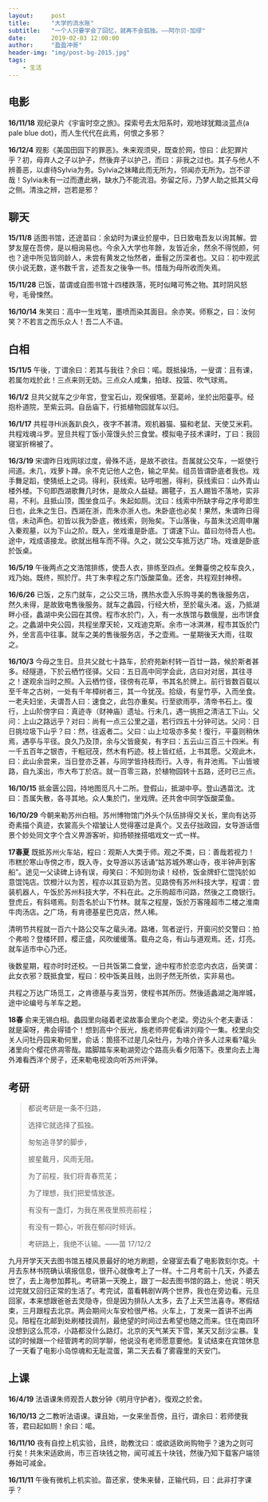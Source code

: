 ```yaml
---
layout:     post
title:      "大学的流水账"
subtitle:   "一个人只要学会了回忆，就再不会孤独。——阿尔贝·加缪"
date:       2019-02-03 12:00:00
author:     "盈盈冲哥"
header-img: "img/post-bg-2015.jpg"
tags:
    - 生活
---
```


## 电影
**16/11/18** 观纪录片《宇宙时空之旅》。探索号去太阳系时，观地球犹黯淡蓝点(a pale blue dot)，而人生代代在此焉，何恨之多邪？

**16/12/4** 观影《美国田园下的罪恶》。朱来观须臾，既查於网，惊曰：此犯罪片乎？初，母弃人之子以护子，然後弃子以护己，而曰：非我之过也。其子与他人不辨善恶，以虐待Sylvia为务。Sylvia之妹睹此而无所为，邻闻亦无所为。岂不谬哉！Sylvia未有一过而遭此祸，缺水乃不能流泪。弥留之际，乃梦人助之抵其父母之侧。清浊之辨，岂若是邪？

## 聊天
**15/11/8** 适图书馆，还途苗曰：余幼时为课业於屋中，日日致电吾友以询其解。尝梦友屋在吾傍，是以相询易也。今余入大学也年餘，友皆近余，然余不得悦颜，何也？途中所见皆同龄人，未尝有黄发之怡然者，垂髫之历深者也。又曰：初中观武侠小说无数，遂书数千言，述吾友之後争一书。惜哉为母所收而失焉。

**15/11/28** 已饭，苗谓或自图书馆十四楼跌落，死时似睹可怖之物。其时阴风怒号，毛骨悚然。

**16/10/14** 朱笑曰：高中一生戏笔，墨喷而染其面目。余亦笑。师察之，曰：汝何笑？不若言之而乐众人！吾二人不语。

## 白相
**15/11/5** 午後，丁谓余曰：若其与我往？余曰：喏。既抵操场，一叟谓：且有课，若属勿戏於此！三点来则无妨。三点众人咸集，拍球、投篮、吹气球焉。

**16/1/2** 旦共父就车之少年宫，登宝石山，观保俶塔。至葛岭，坐於出阳臺亭。经抱朴道院，至紫云洞。自岳庙下，行抵植物园就车以归。

**16/1/17** 共程寻Hi派轰趴良久，夜字不甚清。观机器猫、猫和老鼠、天使艾米莉。共程戏魂斗罗。翌旦共程丁饭小笼馒头於三食堂。模拟电子技术课时，丁曰：我回寝室折棉被了。

**16/3/19** 宋谓昨日戏网球过度，骨殊不适，是故不欲往。吾属就公交车，一妪使行间道。未几，戏萝卜蹲。余不克记他人之色，输之早矣。组员皆谓卧底者我也。戏手舞足蹈，使猜纸上之词。得利，获线索。钻呼啦圈，得利，获线索曰：山外青山楼外楼。下句即西湖歌舞几时休，是故众人益疑。踢毽子，五人踢皆不落地，实非易，不利。且抵山顶，围坐食瓜子。朱起如厕。沈曰：线索中所缺字母之序号即生日也，此朱之生日。西湖在浙，而朱亦浙人也。朱卧底也必矣！果然，朱谓昨日得信，未动声色。初皆以我为卧底，微线索，则殆矣。下山落後，与苗朱沈迟周申屠入秦观墓，以为下山之阶。既入，坐戏谁是卧底。丁谓速下山。苗曰勿待吾人也。途中，戏成语接龙。欲就出租车而不得。久之，就公交车抵万达广场。戏谁是卧底於饭桌。

**16/5/19** 午後两点之文浩馆排练，使吾人衣，排练至四点。坐舞臺傍之校车良久，戏乃始。既终，照於厅。共丁朱李程之东门饭酸菜鱼。还舍，共程观封神榜。

**16/6/26** 已饭，之东门就车，之公交三场，携热水壶入乐购寻美的售後服务店，然久未得，是故致电售後服务。就车之蠡园，行经大桥，至於鼋头渚。返，乃抵湖畔小径，蠡湖中央公园在其傍。程市水於门，入，有一水族馆与数俄屋，出市饼食之。之蠡湖中央公园，共程坐摩天轮，又戏迪克斯。余市一冰淇淋，程市其饭於门外，坐言高中往事。就车之美的售後服务店，予之壶焉。一星期後天大雨，往取之。

**16/10/3** 今母之生日。旦共父就七十路车，於府苑新村转一百廿一路，候於斯者甚多。经隧道，下於云栖竹径驿。父曰：五日高中同学会此，店曰对对居，其往寻之！遂观余当时之照。入云栖竹径，径傍有花草，书其名於牌上。前行皆数百载以至千年之古树，一处有千年樟树者三，其一今犹茂。拾级，有皇竹亭，入而坐食。一老夫妇坐，夫谓吾人曰：速食之，此包亦重矣。行至欲雨亭，清帝书石上。復行，上山阶傍字曰：真迹寺（财神庙）遗址。行未几，遇一挑担之清洁工下山。父问：上山之路远乎？对曰：尚有一点三公里之遥，若行四五十分钟可达。父问：日日挑垃圾下山乎？曰：然，往返者二。父曰：山上垃圾亦多矣！復行，平臺则稍休焉，遇亭与平径。良久乃及顶，余与父皆疲矣，有字曰：五云山三百三十四米。有一千五百年之银杏，干粗冠茂，然木有朽迹。枝上皆红纸，上书其愿。父观此木，曰：此山余尝来，当日登亦乏甚，与同学皆持枝而行。入寺，有井池焉。下山皆坡路，自九溪出，市大布丁於店。就一百零三路，於植物园转十五路，还时已三点。

**16/10/15** 抵金匮公园，持地图觅凡十二所。登假山，抵湖中亭。登山遇苗沈。沈曰：吾属失散，各寻其地。众人集於门，坐戏牌。还共舍中同学饭酸菜鱼。

**16/10/29** 今朝来勒苏州白相。苏州博物馆门外头个队伍排得交关长，里向有达芬奇素描个真迹，衣裳高头个褶皱让人觉得塞过是真个。又去仔拙政园，女导游话借景个妙处同文字个含义畀游客听，抑扬顿挫搭唱戏文一式一样。

<!-- 17春 同程一道去寒山寺，女导游用吴语读姑苏城外寒山寺，夜半钟声到客船。然後去仔虎丘，山顶高头有斜塔，蛮像杭州个保俶塔。下山个辰光，来勒亭子旁边个竹子高头刻上伲个名字。夜快边去程个屋里看看，来勒周边荡荡。 -->
<!-- 17春 同程一道去鼋头渚，里向个樱花侪开哉，漫山侪是粉红个。回转来个公交车高头看到个男人着超短裤，箇也忒时髦哉！ -->
**17春夏** 既抵苏州火车站，程曰：观斯人大类于师。观之不类，曰：善哉若视力！市糕於寒山寺傍之市，既入寺，女导游以苏话诵“姑苏城外寒山寺，夜半钟声到客船”。途见一父读碑上诗有误，母笑曰：不知则勿读！经桥，饭金牌虾仁馄饨於如意馄饨店。饮橙汁以为苦，程亦以其豆奶为苦。见路傍有苏州科技大学，程谓：尝装机器人，午饭於苏州科技大学，不料在此。之乐购超市问路，然後之工商银行。登虎丘，有斜塔焉。刻吾名於山下竹林。就车之程屋，饭於万客隆超市二楼之淮南牛肉汤店。之广场，有肯德基星巴克店，然人稀。

清明节共程就一百六十路公交车之鼋头渚。路堵，驾者逆行，开窗问於交警曰：拍个弗啦？登楼环顾，樱正盛，风吹缓缓落。载舟之岛，有山与道观焉。还，灯亮。就车适市中心乃还。

後数星期，程亦时时还校。一日共饭第二食堂，途中程市於恋恋内衣店，岳笑谓：此女衣邪？既抵食堂，程曰：校中饭美且贱，出则孑然无所依，实非易也。 

共程之万达广场觅工，之肯德基与麦当劳，使程书其所历。然後适蠡湖之海岸城，途中论编号与羊车之题。

**18春** 俞来无锡白相。蠡园里向碰着老梁故事会里向个老梁。旁边头个老夫妻话：就是渠呀，弗会得错个！想到高中个辰光，施老师畀伲看讲刘翔个一集。校里向交关人问牡丹园来勒何里，俞话：箇搭不过是几朵牡丹，为啥介许多人过来看?鼋头渚里向个樱花侪凋零哉。踏脚踏车来勒湖旁边个路高头看夕阳落下。夜里向去上海外滩看西洋个房子，还来勒电视浪向听苏州评弹。

## 考研
> 都说考研是一条不归路，
> 
> 选择它就选择了孤独。
> 
> 匆匆追寻梦的脚步，
> 
> 披星戴月，风雨无阻。
> 
> 为了前程，我们将青春荒芜；
> 
> 为了理想，我们把爱情放逐。
> 
> 有没有一盏灯，为我在黑夜里照亮前程；
> 
> 有没有一颗心，听我在郁闷时倾诉。
> 
> 考研路上，我绝不认输。——苗 17/12/2

九月开学天天去图书馆五楼风景最好的地方刷题，全寝室去看了电影敦刻尔克。十月去东林书院确认填报信息，很开心就像考上了一样。十二月考前十几天，外婆去世了，去上海参加葬礼。考研第一天晚上，跟丁一起去图书馆的路上，他说：明天过完就又回归正常的生活了。考完试，苗看韩剧W两个世界，我也在旁边看。元旦回家，本来想跟爸爸去灵隐寺，但是因为排队人太多，去了上天竺法喜寺。寒假结束，三月跟程去北京。两会期间火车安检很严格。火车上，丁发来一首讲不出再见。陪程在北邮到处刷楼找调剂，最绝望的时间过去希望也随之而来。住在南四环没想到这么荒凉，小路都没什么路灯。北京的天气某天下雪，某天又刮沙尘暴。复试的时候跟一个经管跨考的同学聊，他说没有老师愿意要他。复试结束在宾馆休息了一天看了电影小岛惊魂和无耻混蛋，第二天去看了雾霾里的天安门。

## 上课
**16/4/19** 法语课朱师观吾人数分钟《明月守护者》，復观之於舍。

**16/10/13** 之二教听法语课。课且始，一女来坐吾傍，且行，谓余曰：若师使我答，君曰起如厕！余曰：喏。

**16/11/10** 夜有自控上机实验，且终，助教沈曰：或欲适欧尚购物乎？速为之则可行矣！共朱宋适欧尚，市三百块钱之物，闻可减五十块钱，然後乃知下载客户端领券始可减金。

**16/11/11** 午後有微机上机实验。苗还家，使朱来替，正输代码，曰：此非打字课乎？
